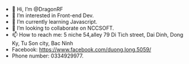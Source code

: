 - 👋 Hi, I’m @DragonRF
- 👀 I’m interested in Front-end Dev.
- 🌱 I’m currently learning Javascript.
- 💞️ I’m looking to collaborate on NCCSOFT.
- 📫 How to reach me: 5 niche 54,alley 79 Di Tich street, Dai Dinh, Dong Ky, Tu Son city, Bac Ninh
- Facebook: https://www.facebook.com/duong.long.5059/
- Phone number: 0334929977.

<!---
DragonRF/DragonRF is a ✨ special ✨ repository because its `README.md` (this file) appears on your GitHub profile.
You can click the Preview link to take a look at your changes.
--->
